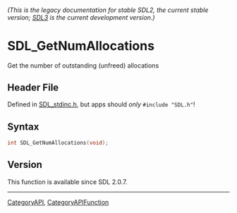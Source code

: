 ###### (This is the legacy documentation for stable SDL2, the current stable version; [SDL3](https://wiki.libsdl.org/SDL3/) is the current development version.)
# SDL_GetNumAllocations

Get the number of outstanding (unfreed) allocations

## Header File

Defined in [SDL_stdinc.h](https://github.com/libsdl-org/SDL/blob/SDL2/include/SDL_stdinc.h), but apps should _only_ `#include "SDL.h"`!

## Syntax

```c
int SDL_GetNumAllocations(void);

```

## Version

This function is available since SDL 2.0.7.

----
[CategoryAPI](CategoryAPI), [CategoryAPIFunction](CategoryAPIFunction)


